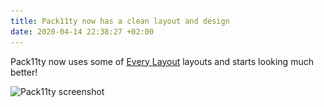 ```yaml
---
title: Pack11ty now has a clean layout and design
date: 2020-04-14 22:38:27 +02:00
---
```


Pack11ty now uses some of [Every Layout](https://every-layout.dev/) layouts and starts looking much better!

![Pack11ty screenshot](pack11ty-screenshot.png "Pack11ty's design as of 14th April 2020")


<img
sizes="(max-width: 1400px) 100vw, 1400px"
srcset="
castle_c_scale,w_200.jpg 200w,
castle_c_scale,w_364.jpg 364w,
castle_c_scale,w_486.jpg 486w,
castle_c_scale,w_591.jpg 591w,
castle_c_scale,w_685.jpg 685w,
castle_c_scale,w_766.jpg 766w,
castle_c_scale,w_850.jpg 850w,
castle_c_scale,w_920.jpg 920w,
castle_c_scale,w_993.jpg 993w,
castle_c_scale,w_1066.jpg 1066w,
castle_c_scale,w_1136.jpg 1136w,
castle_c_scale,w_1200.jpg 1200w,
castle_c_scale,w_1263.jpg 1263w,
castle_c_scale,w_1327.jpg 1327w,
castle_c_scale,w_1400.jpg 1400w"
src="castle_c_scale,w_1400.jpg"
alt="">
